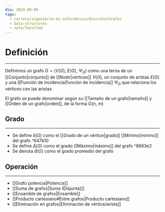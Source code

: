 ```yaml
---
dia: 2024-08-09
tags:
  - carrera/ingeniería-en-informática/discreta/Grafos
  - data-structures
  - nota/facultad
---
```

# Definición
---
Definimos un grafo $G = \big( V(G),~E(G),~\Psi_G \big)$ como una terna de un [[Conjunto|conjunto]] de [[Nodo|vértices]] $V(G)$, un conjunto de aristas $E(G)$ y una [[Función de incidencia|función de incidencia]] $\Psi_G$ que relaciona los vértices con las aristas

El grafo se puede denominar según su [[Tamaño de un grafo|tamaño]] y [[Orden de un grafo|orden]], de la forma $G(n,~m)$

## Grado
---
* Se define $\delta(G)$ como el [[Grado de un vértice|grado]] [[Mínimo|mínimo]] del grafo ^647b10
* Se define $\Delta(G)$ como el grado [[Máximo|máximo]] del grafo ^8663e2
* Se denota $\bar{d}(G)$ como el grado promedio del grafo

## Operación
---
* [[Grafo potencia|Potencia]]
* [[Suma de grafos|Suma (Disjunta)]]
* [[Ensamble de grafos|Ensamble]]
* [[Producto cartesiano#Entre grafos|Producto cartesiano]]
* [[Eliminación en grafos|Eliminación de vértice/arista]]